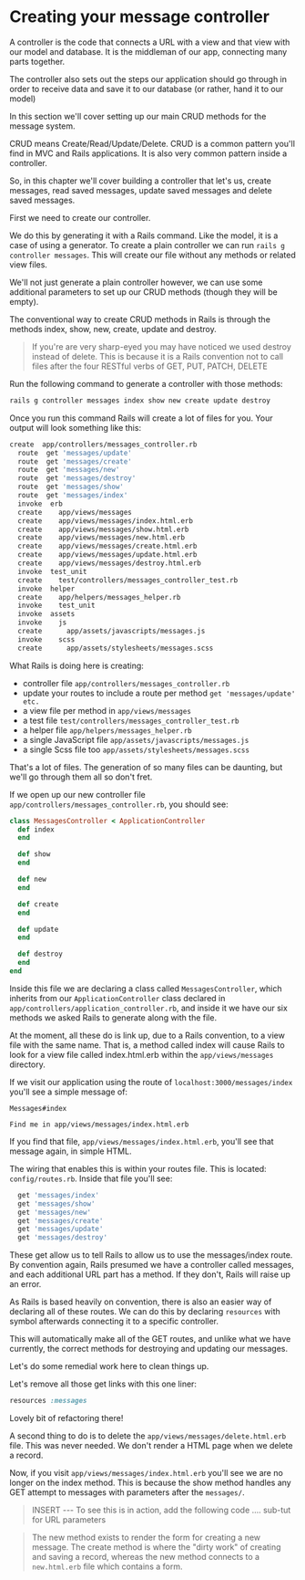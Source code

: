 # Creating your message controller

A controller is the code that connects a URL with a view and that view with our model and database. It is the middleman of our app, connecting many parts together.

The controller also sets out the steps our application should go through in order to receive data and save it to our database (or rather, hand it to our model)

In this section we'll cover setting up our main CRUD methods for the message system.

CRUD means Create/Read/Update/Delete. CRUD is a common pattern you'll find in MVC and Rails applications. It is also very common pattern inside a controller.

So, in this chapter we'll cover building a controller that let's us, create messages, read saved messages, update saved messages and delete saved messages.

First we need to create our controller.

We do this by generating it with a Rails command. Like the model, it is a case of using a generator. To create a plain controller we can run ```rails g controller messages```. This will create our file without any methods or related view files.

We'll not just generate a plain controller however, we can use some additional parameters to set up our CRUD methods (though they will be empty).

The conventional way to create CRUD methods in Rails is through the methods index, show, new, create, update and destroy.

> If you're are very sharp-eyed you may have noticed we used destroy instead of delete. This is because it is a Rails convention not to call files after the four RESTful verbs of GET, PUT, PATCH, DELETE

Run the following command to generate a controller with those methods:

```sh
rails g controller messages index show new create update destroy
```

Once you run this command Rails will create a lot of files for you. Your output will look something like this:

```sh
create  app/controllers/messages_controller.rb                                                                                                               
  route  get 'messages/update'                                                                                                                                
  route  get 'messages/create'                                                                                                                                
  route  get 'messages/new'                                                                                                                                   
  route  get 'messages/destroy'                                                                                                                                
  route  get 'messages/show'                                                                                                                                  
  route  get 'messages/index'                                                                                                                                 
  invoke  erb                                                                                                                                                  
  create    app/views/messages                                                                                                                                 
  create    app/views/messages/index.html.erb                                                                                                                  
  create    app/views/messages/show.html.erb                                                                                                                   
  create    app/views/messages/new.html.erb                                                                                                                    
  create    app/views/messages/create.html.erb                                                                                                                 
  create    app/views/messages/update.html.erb                                                                                                                 
  create    app/views/messages/destroy.html.erb                                                                                                                 
  invoke  test_unit                                                                                                                                            
  create    test/controllers/messages_controller_test.rb                                                                                                       
  invoke  helper                                                                                                                                               
  create    app/helpers/messages_helper.rb                                                                                                                     
  invoke    test_unit                                                                                                                                          
  invoke  assets                                                                                                                                               
  invoke    js                                                                                                                                                 
  create      app/assets/javascripts/messages.js                                                                                                               
  invoke    scss                                                                                                                                               
  create      app/assets/stylesheets/messages.scss 
```

What Rails is doing here is creating:

- controller file ```app/controllers/messages_controller.rb```
- update your routes to include a route per method ```get 'messages/update' etc.```
- a view file per method in ```app/views/messages```
- a test file ```test/controllers/messages_controller_test.rb```
- a helper file ```app/helpers/messages_helper.rb```
- a single JavaScript file ```app/assets/javascripts/messages.js```
- a single Scss file too ```app/assets/stylesheets/messages.scss```

That's a lot of files. The generation of so many files can be daunting, but we'll go through them all so don't fret.

If we open up our new controller file ```app/controllers/messages_controller.rb```, you should see:

```rb
class MessagesController < ApplicationController
  def index
  end

  def show
  end

  def new
  end

  def create
  end

  def update
  end

  def destroy
  end
end
```

Inside this file we are declaring a class called ```MessagesController```, which inherits from our ```ApplicationController``` class declared in ```app/controllers/application_controller.rb```, and inside it we have our six methods we asked Rails to generate along with the file.

At the moment, all these do is link up, due to a Rails convention, to a view file with the same name. That is, a method called index will cause Rails to look for a view file called index.html.erb within the ```app/views/messages``` directory.

If we visit our application using the route of ```localhost:3000/messages/index``` you'll see a simple message of:

```
Messages#index

Find me in app/views/messages/index.html.erb
```

If you find that file, ```app/views/messages/index.html.erb```, you'll see that message again, in simple HTML.

The wiring that enables this is within your routes file. This is located: ```config/routes.rb```. Inside that file you'll see:

```rb
  get 'messages/index'
  get 'messages/show'
  get 'messages/new'
  get 'messages/create'
  get 'messages/update'
  get 'messages/destroy'
```

These get allow us to tell Rails to allow us to use the messages/index route. By convention again, Rails presumed we have a controller called messages, and each additional URL part has a method. If they don't, Rails will raise up an error.

As Rails is based heavily on convention, there is also an easier way of declaring all of these routes. We can do this by declaring ```resources``` with symbol afterwards connecting it to a specific controller.

This will automatically make all of the GET routes, and unlike what we have currently, the correct methods for destroying and updating our messages.

Let's do some remedial work here to clean things up. 

Let's remove all those get links with this one liner:

```rb
resources :messages
```

Lovely bit of refactoring there!

A second thing to do is to delete the ```app/views/messages/delete.html.erb``` file. This was never needed. We don't render a HTML page when we delete a record.

Now, if you visit  ```app/views/messages/index.html.erb``` you'll see we are no longer on the index method. This is because the show method handles any GET attempt to messages with parameters after the ```messages/```.

> INSERT --- To see this is in action, add the following code .... sub-tut for URL parameters

> The new method exists to render the form for creating a new message. The create method is where the "dirty work" of creating and saving a record, whereas the new method connects to a ```new.html.erb``` file which contains a form.

